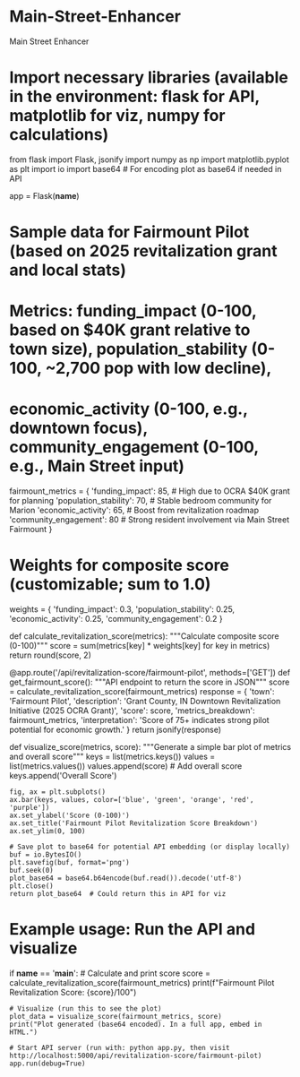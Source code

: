 # Main-Street-Enhancer
Main Street Enhancer

# Import necessary libraries (available in the environment: flask for API, matplotlib for viz, numpy for calculations)
from flask import Flask, jsonify
import numpy as np
import matplotlib.pyplot as plt
import io
import base64  # For encoding plot as base64 if needed in API

app = Flask(__name__)

# Sample data for Fairmount Pilot (based on 2025 revitalization grant and local stats)
# Metrics: funding_impact (0-100, based on $40K grant relative to town size), population_stability (0-100, ~2,700 pop with low decline),
# economic_activity (0-100, e.g., downtown focus), community_engagement (0-100, e.g., Main Street input)
fairmount_metrics = {
    'funding_impact': 85,  # High due to OCRA $40K grant for planning
    'population_stability': 70,  # Stable bedroom community for Marion
    'economic_activity': 65,  # Boost from revitalization roadmap
    'community_engagement': 80  # Strong resident involvement via Main Street Fairmount
}

# Weights for composite score (customizable; sum to 1.0)
weights = {
    'funding_impact': 0.3,
    'population_stability': 0.25,
    'economic_activity': 0.25,
    'community_engagement': 0.2
}

def calculate_revitalization_score(metrics):
    """Calculate composite score (0-100)"""
    score = sum(metrics[key] * weights[key] for key in metrics)
    return round(score, 2)

@app.route('/api/revitalization-score/fairmount-pilot', methods=['GET'])
def get_fairmount_score():
    """API endpoint to return the score in JSON"""
    score = calculate_revitalization_score(fairmount_metrics)
    response = {
        'town': 'Fairmount Pilot',
        'description': 'Grant County, IN Downtown Revitalization Initiative (2025 OCRA Grant)',
        'score': score,
        'metrics_breakdown': fairmount_metrics,
        'interpretation': 'Score of 75+ indicates strong pilot potential for economic growth.'
    }
    return jsonify(response)

def visualize_score(metrics, score):
    """Generate a simple bar plot of metrics and overall score"""
    keys = list(metrics.keys())
    values = list(metrics.values())
    values.append(score)  # Add overall score
    keys.append('Overall Score')
    
    fig, ax = plt.subplots()
    ax.bar(keys, values, color=['blue', 'green', 'orange', 'red', 'purple'])
    ax.set_ylabel('Score (0-100)')
    ax.set_title('Fairmount Pilot Revitalization Score Breakdown')
    ax.set_ylim(0, 100)
    
    # Save plot to base64 for potential API embedding (or display locally)
    buf = io.BytesIO()
    plt.savefig(buf, format='png')
    buf.seek(0)
    plot_base64 = base64.b64encode(buf.read()).decode('utf-8')
    plt.close()
    return plot_base64  # Could return this in API for viz

# Example usage: Run the API and visualize
if __name__ == '__main__':
    # Calculate and print score
    score = calculate_revitalization_score(fairmount_metrics)
    print(f"Fairmount Pilot Revitalization Score: {score}/100")
    
    # Visualize (run this to see the plot)
    plot_data = visualize_score(fairmount_metrics, score)
    print("Plot generated (base64 encoded). In a full app, embed in HTML.")
    
    # Start API server (run with: python app.py, then visit http://localhost:5000/api/revitalization-score/fairmount-pilot)
    app.run(debug=True)
